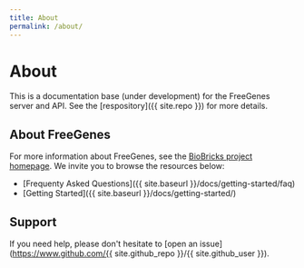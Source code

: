 ```yaml
---
title: About
permalink: /about/
---
```


# About

This is a documentation base (under development) for the FreeGenes server and API.
See the [respository]({{ site.repo }}) for more details.

## About FreeGenes

For more information about FreeGenes, see the [BioBricks project homepage](https://biobricks.org/freegenes/#). 
We invite you to browse the resources below:

 - [Frequenty Asked Questions]({{ site.baseurl }}/docs/getting-started/faq)
 - [Getting Started]({{ site.baseurl }}/docs/getting-started/)


## Support

If you need help, please don't hesitate to [open an issue](https://www.github.com/{{ site.github_repo }}/{{ site.github_user }}).

